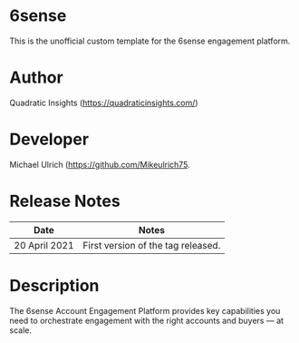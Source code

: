 # 6sense 

This is the unofficial custom template for the 6sense engagement platform.

# Author

Quadratic Insights (https://quadraticinsights.com/) 

# Developer 

Michael Ulrich (https://github.com/Mikeulrich75.

# Release Notes
	
| Date  | Notes |
|-------|-------|
| 20 April 2021  | First version of the tag released. |
	
# Description

The 6sense Account Engagement Platform provides key capabilities you need to orchestrate engagement with the right accounts and buyers — at scale.

